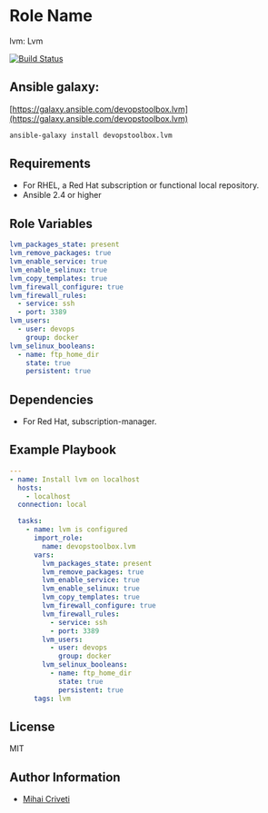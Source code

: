 Role Name
=========

lvm: Lvm

[![Build Status](https://travis-ci.org/cmihai-ansible/lvm.svg?branch=master)](https://travis-ci.org/cmihai-ansible/lvm)

Ansible galaxy:
---------------

[https://galaxy.ansible.com/devopstoolbox.lvm](https://galaxy.ansible.com/devopstoolbox.lvm)

```bash
ansible-galaxy install devopstoolbox.lvm
```

Requirements
------------

- For RHEL, a Red Hat subscription or functional local repository.
- Ansible 2.4 or higher

Role Variables
--------------

```yaml
lvm_packages_state: present
lvm_remove_packages: true
lvm_enable_service: true
lvm_enable_selinux: true
lvm_copy_templates: true
lvm_firewall_configure: true
lvm_firewall_rules:
  - service: ssh
  - port: 3389
lvm_users:
  - user: devops
    group: docker
lvm_selinux_booleans:
  - name: ftp_home_dir
    state: true
    persistent: true
```

Dependencies
------------

- For Red Hat, subscription-manager.

Example Playbook
----------------

```yaml
---
- name: Install lvm on localhost
  hosts:
    - localhost
  connection: local

  tasks:
    - name: lvm is configured
      import_role:
        name: devopstoolbox.lvm
      vars:
        lvm_packages_state: present
        lvm_remove_packages: true
        lvm_enable_service: true
        lvm_enable_selinux: true
        lvm_copy_templates: true
        lvm_firewall_configure: true
        lvm_firewall_rules:
          - service: ssh
          - port: 3389
        lvm_users:
          - user: devops
            group: docker
        lvm_selinux_booleans:
          - name: ftp_home_dir
            state: true
            persistent: true
      tags: lvm
```

License
-------

MIT

Author Information
------------------

- [Mihai Criveti](https://www.linkedin.com/in/crivetimihai)
